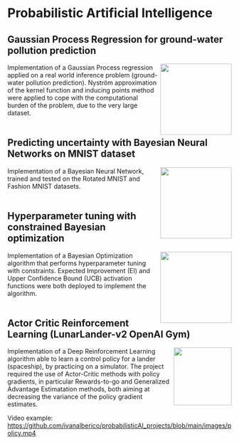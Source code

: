 # Probabilistic Artificial Intelligence
## Gaussian Process Regression for ground-water pollution prediction
<img align="right" height="160" src="https://github.com/ivanalberico/probabilisticAI_projects/blob/main/images/GaussianProcessRegression.png"></img>
Implementation of a Gaussian Process regression applied on a real world inference problem (ground-water pollution prediction). Nyström approximation of the kernel function and inducing points method were applied to cope with the computational burden of the problem, due to the very large dataset. 
<br/><br/>


## Predicting uncertainty with Bayesian Neural Networks on MNIST dataset
<img align="right" height="160" src="https://github.com/ivanalberico/probabilisticAI_projects/blob/main/images/BayesianNeuralNetwork.png"></img>
Implementation of a Bayesian Neural Network, trained and tested on the Rotated MNIST and Fashion MNIST datasets.
<br/><br/>


## Hyperparameter tuning with constrained Bayesian optimization
<img align="right" height="160" src="https://github.com/ivanalberico/probabilisticAI_projects/blob/main/images/BayesianOptimization.png"></img>
Implementation of a Bayesian Optimization algorithm that performs hyperparameter tuning with constraints. Expected Improvement (EI) and Upper Confidence Bound (UCB) activation functions were both deployed to implement the algorithm.
<br/><br/>


## Actor Critic Reinforcement Learning (LunarLander-v2 OpenAI Gym)
<img align="right" height="130" src="https://github.com/ivanalberico/probabilisticAI_projects/blob/main/images/ReinforcementLearning.png"></img>
Implementation of a Deep Reinforcement Learning algorithm able to learn a control policy for a lander (spaceship), by practicing on a simulator. The project required the use of Actor-Critic methods with policy gradients, in particular Rewards-to-go and Generalized Advantage Estimatation methods, both aiming at decreasing the variance of the policy gradient estimates.

Video example:
https://github.com/ivanalberico/probabilisticAI_projects/blob/main/images/policy.mp4
